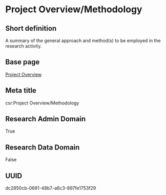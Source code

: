 # Project Overview/Methodology
## Short definition
A summary of the general approach and method(s) to be employed in the  research activity.
## Base page
[Project Overview](../../Objects/Project%20Overview.md)
## Meta title
csr:Project Overview/Methodology
## Research Admin Domain
True
## Research Data Domain
False
## UUID
dc2850cb-0661-48b7-a6c3-897fe1753f29
